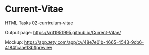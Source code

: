 # Current-Vitae

HTML Tasks
02-curriculum-vitae

Output page: https://arif1951995.github.io/Current-Vitae/

Mockup: https://app.zety.com/app/cv/48e7e01b-4665-4543-9cb6-4184fcaae18b#preview
